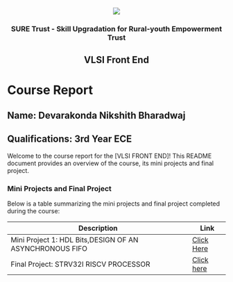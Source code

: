 <!-- PROJECT LOGO -->
<br />

<div align="center">
   <img src='https://user-images.githubusercontent.com/73131499/166115643-d3187f47-d38f-41b2-ae42-5ecbbc60de14.png' />


<h3 align="center">SURE Trust - Skill Upgradation for Rural-youth Empowerment Trust</h3>
  <h2> VLSI Front End </h2>
</div>

# Course Report

## Name: Devarakonda Nikshith Bharadwaj

## Qualifications: 3rd Year ECE

Welcome to the course report for the [VLSI FRONT END]! This README document provides an overview of the course, its mini projects and final project.

### Mini Projects and Final Project

Below is a table summarizing the mini projects and final project completed during the course:

| Description                               | Link                                    |
|-------------------------------------------|-----------------------------------------|
|Mini Project 1: HDL Bits,DESIGN OF AN ASYNCHRONOUS FIFO                    |[Click Here](https://github.com/sure-trust/G16_VLSI/tree/main/Mini%20Projects/Nikshith)|
| Final Project: STRV32I RISCV PROCESSOR    | [Click here](https://github.com/sure-trust/G16_VLSI/tree/main/Final%20Capstone%20Project/Nikshith)                         |
